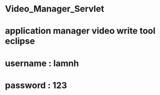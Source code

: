 # Video_Manager_Servlet
# application manager video write tool eclipse
# username : lamnh
# password : 123